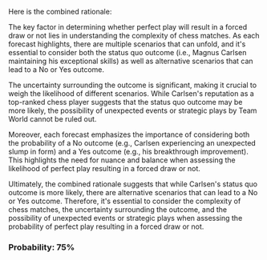 Here is the combined rationale:

The key factor in determining whether perfect play will result in a forced draw or not lies in understanding the complexity of chess matches. As each forecast highlights, there are multiple scenarios that can unfold, and it's essential to consider both the status quo outcome (i.e., Magnus Carlsen maintaining his exceptional skills) as well as alternative scenarios that can lead to a No or Yes outcome.

The uncertainty surrounding the outcome is significant, making it crucial to weigh the likelihood of different scenarios. While Carlsen's reputation as a top-ranked chess player suggests that the status quo outcome may be more likely, the possibility of unexpected events or strategic plays by Team World cannot be ruled out.

Moreover, each forecast emphasizes the importance of considering both the probability of a No outcome (e.g., Carlsen experiencing an unexpected slump in form) and a Yes outcome (e.g., his breakthrough improvement). This highlights the need for nuance and balance when assessing the likelihood of perfect play resulting in a forced draw or not.

Ultimately, the combined rationale suggests that while Carlsen's status quo outcome is more likely, there are alternative scenarios that can lead to a No or Yes outcome. Therefore, it's essential to consider the complexity of chess matches, the uncertainty surrounding the outcome, and the possibility of unexpected events or strategic plays when assessing the probability of perfect play resulting in a forced draw or not.

### Probability: 75%